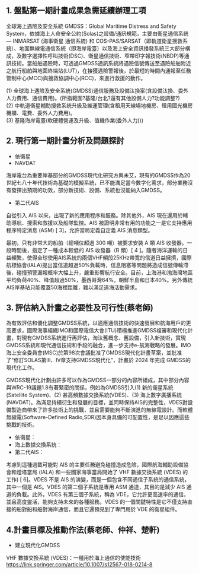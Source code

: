 ## 1. 盤點第一期計畫成果急需延續辦理工項  

全球海上遇險及安全系統 GMDSS：Global Maritime Distress and Safety System，依據海上人命安全公約(Solas)之設備/通訊規範，主要由衛星通信系統— INMARSAT (海事衛星 通信系統) 和 COS-PAS/SARSAT（即軌道衛星搜救系統）、地面無線電通信系統（即海岸電臺）以及海上安全資訊播發系統三大部分構成，及數字選擇性呼叫技術(DSC)、衛星通信技術、窄帶印字報技術(NBDP)等通訊技術。當船舶遇險時，可透過GMDSS通訊系統將遇險信號傳送至遇險船舶附近之航行船舶與地面終端站(LUT)，在接獲遇險警報後，於最短的時間內通報至任務管制中心(MCC)與搜救協調中心(RCC)，來進行救援的動作。  

(1)	全球海上遇險及安全系統(GMDSS)通信服務及設備汰換案(含設備汰換、委外人力費用、通信費用)。(所指範圍?基隆/台北?還有其他設備人力?功能調整?)  
(2)	中軌道衛星輔助搜救系統升級及維運管理(含租用天線場地機房、租用國光機房機櫃、電費、委外人力費用)。  
(3) 基隆海岸電臺(軟硬體營運及升級、值機作業(委外人力)))

## 2. 現行第一期計畫分析及問題探討  

- 依衛星
- NAVDAT

海岸電台為重要岸基部分的GMDSS現代化研究方興未艾，現有的GMDSS作為20世紀七八十年代技術為基礎的模擬系統，已不能滿足當今數字化需求，部分業務沒有發揮出預期的功效，部分新技術、設備、系統也沒能納入GMDSS。

- 第二代AIS  

自從引入 AIS 以來，出現了新的應用程序和服務。除其他外，AIS 現在還用於輔助導航、搜索和救援以及船隊監控。AIS 被證明非常有用的功能之一是它支持應用程序特定消息 (ASM) [ 3]，允許當局定義自定義 AIS 消息類型。

最初，只有非常大的船舶（總噸位超過 300 噸）被要求安裝 A 類 AIS 收發器。一段時間後，指定了一種成本較低的 AIS 收發器（B 類）[ 4 ]。隨者海洋運輸的日益頻繁，使得全球使用AIS系統的兩個VHF頻段25KHz帶寬的信道日益擁擠，國際航標協會(IALA)提出當信道超過50%負載時，信息阻塞等問題將造成信號傳輸滯後，碰撞預警漏報概率大幅上升，嚴重影響航行安全。目前，上海港和渤海灣地區平均負荷40%、峰值超過50%，墨西哥灣64%，朝鮮半島和日本40%。另外傳統AIS岸基站只能覆蓋50海裡距離，難以滿足遠海活動需求。

## 3. 評估納入計畫之必要性及可行性(蔡老師)

為有效評估和優化調整GMDSS系統，以適應通信技術的快速發展和航海用戶的更高要求，國際海事組織IMO和國際電信大會(ITU)積極推進GMDSS複審和現代化計畫，對現有GMDSS系統進行再評估，淘汰舊概念、舊設備，引入新技術，實現GMDSS系統和現代通信技術和手段的融合，進一步支持e-航海戰略的發展。IMO海上安全委員會(MSC)於第98次會議批准了GMDSS現代化計畫草案，並批准了“修訂SOLAS第III、IV章支持GMDSS現代化”，計畫於 2024 年完成 GMDSS的現代化工作。  

GMDSS現代化計劃由許多可以作為GMDSS一部分的內容所組成，其中部分內容與WRC-19議題1.8有著緊密的關係，例如為GMDSS引入(1) 新的衛星系統 (Satellite System)、(2) 甚高頻數據交換系統(VDES)、(3) 海上數字廣播系統(NAVDAT)。為滿足持續衍生和發展的目標，並同時保持AIS的完整性，VDES對設備製造商帶來了許多技術上的挑戰，並且需要能夠不斷演進的無線電設計。而軟體無線電(Software-Defined Radio,SDR)因本身具備的可配置性，是足以因應這些挑戰的技術。  


- 依衛星： 
- 海上數據交換系統：
- 第二代AIS：

考慮到這種過載可能對 AIS 的主要任務避免碰撞造成危險，國際航海輔助設備協會和燈塔當局 (IALA) 和一些國家海事當局開始了 VHF 數據交換系統 (VDES) 的工作) [ 6]。VDES 不是 AIS 的演變，而是一個包含不同通信子系統的通信系統，其中一個是 AIS。VDES 的第二個子系統是專用 ASM 通道，其目的是減少 AIS 通道的負載。此外，VDES 有第三個子系統，稱為 VDE，它允許更高速率的通信，並且高度靈活，能夠支持未來的各種服務。VDES 的一個關鍵特性是它不僅支持直接的船對船和船對海岸通信，而且它還預見到了專門用於 VDE 的衛星組件。


## 4.計畫目標及推動作法(蔡老師、仲祥、楚軒)

- 建立現代化GMDSS


VHF 數據交換系統 (VDES)：一種用於海上通信的使能技術 <https://link.springer.com/article/10.1007/s12567-018-0214-8> 

